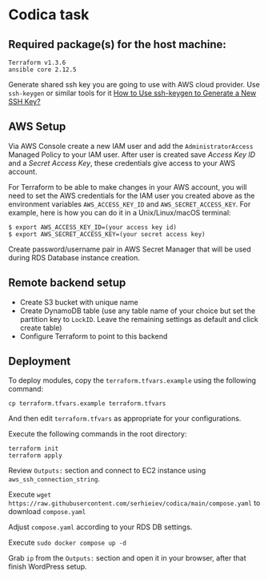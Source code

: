 # Codica task

## Required package(s) for the host machine:
```
Terraform v1.3.6
ansible core 2.12.5
```

Generate shared ssh key you are going to use with AWS cloud provider. Use `ssh-keygen` or similar tools for it [How to Use ssh-keygen to Generate a New SSH Key?](https://www.ssh.com/academy/ssh/keygen)

## AWS Setup

Via AWS Console create a new IAM user and add the `AdministratorAccess` Managed Policy to your IAM user. After user is created save _Access Key ID_ and a _Secret Access Key_, these credentials give access to your AWS account.

For Terraform to be able to make changes in your AWS account, you will need to set the AWS credentials for the IAM user you created above as the environment variables `AWS_ACCESS_KEY_ID` and `AWS_SECRET_ACCESS_KEY`. For example, here is how you can do it in a Unix/Linux/macOS terminal:

```
$ export AWS_ACCESS_KEY_ID=(your access key id)
$ export AWS_SECRET_ACCESS_KEY=(your secret access key)
```

Create password/username pair in AWS Secret Manager that will be used during RDS Database instance creation.

## Remote backend setup

- Create S3 bucket with unique name
- Create DynamoDB table (use any table name of your choice but set the partition key to `LockID`. Leave the remaining settings as default and click create table)
- Configure Terraform to point to this backend

## Deployment
To deploy modules, copy the `terraform.tfvars.example` using the following command:

```
cp terraform.tfvars.example terraform.tfvars
```

And then edit `terraform.tfvars` as appropriate for your configurations.

Execute the following commands in the root directory:
```
terraform init
terraform apply
```

Review `Outputs:` section and connect to EC2 instance using `aws_ssh_connection_string`.

Execute `wget https://raw.githubusercontent.com/serhieiev/codica/main/compose.yaml` to download `compose.yaml`

Adjust `compose.yaml` according to your RDS DB settings.

Execute `sudo docker compose up -d`

Grab `ip` from the `Outputs:` section and open it in your browser, after that finish WordPress setup. 
